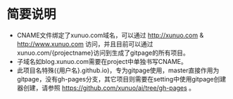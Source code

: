 # 简要说明
- CNAME文件绑定了xunuo.com域名，可以通过 http://xunuo.com & http://www.xunuo.com 访问，并且目前可以通过 xunuo.com/{projectname}访问到生成了gitpage的所有项目。
- 子域名如blog.xunuo.com需要在project中单独书写CNAME。
- 此项目名特殊({用户名}.github.io)，专为gitpage使用，master直接作用为gitpage，没有gh-pages分支，其它项目则需要在setting中使用gitpage创建器创建，请参照 https://github.com/xunuo/ai/tree/gh-pages 。
